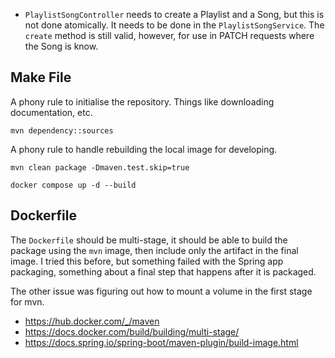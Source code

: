 - `PlaylistSongController` needs to create a Playlist and a Song, but this is not done atomically. It needs to be done in the `PlaylistSongService`. The `create` method is still valid, however, for use in PATCH requests where the Song is know.

## Make File

A phony rule to initialise the repository. Things like downloading documentation, etc.

```
mvn dependency::sources
```

A phony rule to handle rebuilding the local image for developing.

```
mvn clean package -Dmaven.test.skip=true
```

```
docker compose up -d --build
```

## Dockerfile

The `Dockerfile` should be multi-stage, it should be able to build the package using the `mvn` image,
then include only the artifact in the final image. I tried this before, but something failed with the Spring app packaging,
something about a final step that happens after it is packaged.

The other issue was figuring out how to mount a volume in the first stage for mvn.

- https://hub.docker.com/_/maven
- https://docs.docker.com/build/building/multi-stage/
- https://docs.spring.io/spring-boot/maven-plugin/build-image.html

